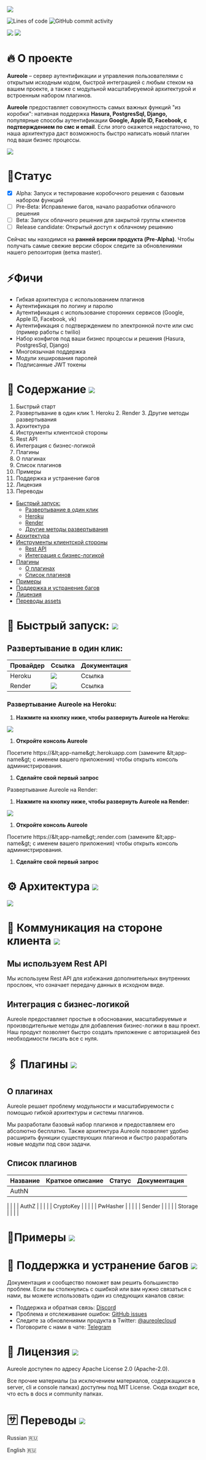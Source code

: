 ![](https://github.com/savkovbohdan/ViFit/blob/master/Header.png)

![Lines of code](https://img.shields.io/tokei/lines/github/art9studio/aureole)
![GitHub commit activity](https://img.shields.io/github/commit-activity/m/art9studio/aureole)

<a href="https://discord.gg/EjBQ3fKg"><img src="https://img.shields.io/badge/chat-discord-brightgreen.svg?logo=discord&style=flat"></a>
<a href="https://twitter.com/aureolecloud"><img src="https://img.shields.io/badge/Follow-aureolecloud-blue.svg?style=flat&logo=twitter"></a>

# 🔥 О проекте

**Aureole** – сервер аутентификации и управления пользователями с открытым исходным кодом, быстрой интеграцией с любым стеком на вашем проекте, а также с модульной масштабируемой архитектурой и встроенным набором плагинов.

**Aureole** предоставляет совокупность самых важных функций &quot;из коробки&quot;: нативная поддержка **Hasura, PostgresSql, Django,** популярные способы аутентификации **Google, Apple ID, Facebook, с подтверждением по смс и email**. Если этого окажется недостаточно, то наша архитектура даст возможность быстро написать новый плагин под ваши бизнес процессы.

![](https://github.com/savkovbohdan/ViFit/blob/master/GifVideo.png)


# 📍Статус

- [x] Alpha: Запуск и тестирование коробочного решения с базовым набором функций
- [ ] Pre-Beta: Исправление багов, начало разработки облачного решения
- [ ] Beta: Запуск облачного решения для закрытой группы клиентов
- [ ] Release candidate: Открытый доступ к облачному решению

Сейчас мы находимся на **ранней версии продукта (Pre-Alpha)**. Чтобы получать самые свежие версии сборок следите за обновлениями нашего репозитория (ветка master).

# ⚡Фичи

- Гибкая архитектура с использованием плагинов
- Аутентификация по логину и паролю
- Аутентификация с использование сторонних сервисов (Google, Apple ID, Facebook, vk)
- Аутентификация с подтверждением по электронной почте или смс (пример работы с twilio)
- Набор конфигов под ваши бизнес процессы и решения (Hasura, PostgresSql, Django)
- Многоязычная поддержка
- Модули хеширования паролей
- Подписанные JWT токены

# 📖 Содержание ![](RackMultipart20210814-4-ec3q2v_html_cb55ddb5edd60516.gif)

1. Быстрый старт
  1. Развертывание в один клик
    1. Heroku
    2. Render
    3. Другие методы развертывания
2. Архитектура
3. Инструменты клиентской стороны
  1. Rest API
  2. Интеграция с бизнес-логикой
  3. Плагины
  4. О плагинах
  5. Список плагинов
4. Примеры
5. Поддержка и устранение багов
6. Лицензия
7. Переводы


- [Быстрый запуск:](#-быстрый-запуск-)
    - [Развертывание в один клик](#развертывание-в-один-клик)
    - [Heroku](#развертывание-aureole-на-heroku)
    - [Render](#other-deployment-methods)
    - [Другие методы развертывания](#other-deployment-methods)
- [Архитектура](#architecture)
- [Инструменты клиентской стороны](#client-side-tooling)
    - [Rest API](#other-one-click-deployment-options)
    - [Интеграция с бизнес-логикой](#other-deployment-methods)
- [Плагины](#add-business-logic)
    - [О плагинах](#remote-schemas)
    - [Список плагинов](#trigger-webhooks-on-database-events)
- [Примеры](#demos)
- [Поддержка и устранение багов](#support--troubleshooting)
- [Лицензия](#contributing)
- [Переводы assets](#brand-assets)


# 🚀 Быстрый запуск: ![](RackMultipart20210814-4-ec3q2v_html_cb55ddb5edd60516.gif)

## Развертывание в один клик:

| Провайдер | Ссылка | Документация |
| --- | --- | --- |
| Heroku | ![](RackMultipart20210814-4-ec3q2v_html_882f9e927e755980.png) | Ссылка |
| Render | ![](RackMultipart20210814-4-ec3q2v_html_598750aaf19df438.png) | Ссылка |

### Развертывание Aureole на Heroku:

1. **Нажмите на кнопку ниже, чтобы развернуть Aureole на Heroku:**

![](RackMultipart20210814-4-ec3q2v_html_882f9e927e755980.png)

1. **Откройте консоль Aureole**

Посетите https://\&lt;app-name\&gt;.herokuapp.com (замените \&lt;app-name\&gt; с именем вашего приложения) чтобы открыть консоль администрирования.

1. **Сделайте свой первый запрос**

Развертывание Aureole на Render:

1. **Нажмите на кнопку ниже, чтобы развернуть Aureole на Render:**

![](RackMultipart20210814-4-ec3q2v_html_598750aaf19df438.png)

1. **Откройте консоль Aureole**

Посетите https://\&lt;app-name\&gt;.render.com (замените \&lt;app-name\&gt; с именем вашего приложения) чтобы открыть консоль администрирования.

1. **Сделайте свой первый запрос**

# ⚙ Архитектура ![](RackMultipart20210814-4-ec3q2v_html_cb55ddb5edd60516.gif)

![](RackMultipart20210814-4-ec3q2v_html_12916887cae4286d.png)

# 🔄 Коммуникация на стороне клиента ![](RackMultipart20210814-4-ec3q2v_html_cb55ddb5edd60516.gif)

## Мы используем Rest API

Мы используем Rest API для избежания дополнительных внутренних прослоек, что означает передачу данных в исходном виде.

## Интеграция с бизнес-логикой

Aureole предоставляет простые в обосновании, масштабируемые и производительные методы для добавления бизнес-логики в ваш проект. Наш продукт позволяет быстро создать приложение с авторизацией без необходимости писать все с нуля.

# 🖇️ Плагины ![](RackMultipart20210814-4-ec3q2v_html_cb55ddb5edd60516.gif)

## О плагинах

Aureole решает проблему модульности и масштабируемости с помощью гибкой архитектуры и системы плагинов.

Мы разработали базовый набор плагинов и предоставляем его абсолютно бесплатно. Также архитектура Aureole позволяет удобно расширить функции существующих плагинов и быстро разработать новые модули под свои задачи.

## Список плагинов

| Название | Краткое описание | Статус | Документация |
| --- | --- | --- | --- |
| AuthN |
 |
 |
 |
| AuthZ |
 |
 |
 |
| CryptoKey |
 |
 |
 |
| PwHasher |
 |
 |
 |
| Sender |
 |
 |
 |
| Storage |
 |
 |
 |

# 👾Примеры ![](RackMultipart20210814-4-ec3q2v_html_cb55ddb5edd60516.gif)

# 💬 Поддержка и устранение багов ![](RackMultipart20210814-4-ec3q2v_html_cb55ddb5edd60516.gif)

Документация и сообщество поможет вам решить большинство проблем. Если вы столкнулись с ошибкой или вам нужно связаться с нами, вы можете использовать один из следующих каналов связи:

- Поддержка и обратная связь: [Discord](https://discord.gg/EjBQ3fKg)
- Проблема и отслеживание ошибок: [GitHub issues](https://github.com/Art9Studio/Aureole/issues)
- Следите за обновлениями продукта в Twitter: [@aureolecloud](https://twitter.com/aureolecloud)
- Поговорите с нами в чате: [Telegram](https://t.me/joinchat/lsaDf65QlHk5M2Ri)

# 📝 Лицензия ![](RackMultipart20210814-4-ec3q2v_html_cb55ddb5edd60516.gif)

Aureole доступен по адресу Apache License 2.0 (Apache-2.0).

Все прочие материалы (за исключением материалов, содержащихся в server, cli и console папках) доступны под MIT License. Сюда входит все, что есть в docs и community папках.

# 🈂️ Переводы ![](RackMultipart20210814-4-ec3q2v_html_cb55ddb5edd60516.gif)

Russian 🇷🇺

English 🇷🇺
